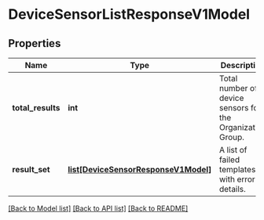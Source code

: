 # DeviceSensorListResponseV1Model

## Properties
Name | Type | Description | Notes
------------ | ------------- | ------------- | -------------
**total_results** | **int** | Total number of device sensors for the Organization Group. | [optional] 
**result_set** | [**list[DeviceSensorResponseV1Model]**](DeviceSensorResponseV1Model.md) | A list of failed templates with error details. | [optional] 

[[Back to Model list]](../README.md#documentation-for-models) [[Back to API list]](../README.md#documentation-for-api-endpoints) [[Back to README]](../README.md)


